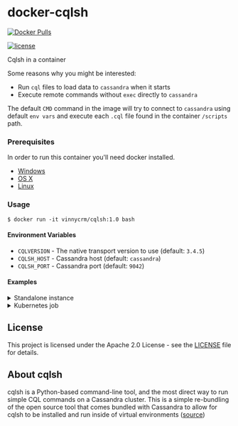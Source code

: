 # docker-cqlsh

[![Docker Pulls](https://img.shields.io/docker/pulls/vinnycrm/cqlsh.svg)](https://hub.docker.com/r/vinnycrm/cqlsh/)

[![license](https://img.shields.io/github/license/vinnycrm/cqlsh.svg)](https://github.com/vinnycrm/cqlsh/blob/master/LICENSE)

Cqlsh in a container

Some reasons why you might be interested:

- Run `cql` files to load data to `cassandra` when it starts
- Execute remote commands without `exec` directly to `cassandra`

The default `CMD` command in the image will try to connect to `cassandra` using default `env vars`
and execute each `.cql` file found in the container `/scripts` path.

### Prerequisites

In order to run this container you'll need docker installed.

- [Windows](https://docs.docker.com/windows/started)
- [OS X](https://docs.docker.com/mac/started/)
- [Linux](https://docs.docker.com/linux/started/)

### Usage

```shell
$ docker run -it vinnycrm/cqlsh:1.0 bash
```

#### Environment Variables

- `CQLVERSION` - The native transport version to use (default: `3.4.5`)
- `CQLSH_HOST` - Cassandra host (default: `cassandra`)
- `CQLSH_PORT` - Cassandra port (default: `9042`)

#### Examples

<details>
  <summary>Standalone instance</summary>

Run a `cassandra` container and connect to it

```shell
$ docker run -d -p 9042:9042 cassandra
$ docker run --rm -it -e CQLSH_HOST=localhost --net=host vinnycrm/cqlsh:1.0 bash
bash-4.4$ cqlsh -e "show host;"
Connected to Test Cluster at localhost:9042.
```

</details>

<details>
  <summary>Kubernetes job</summary>

```yaml
apiVersion: batch/v1
king: Job
metadata:
  name: load-cql-files
spec:
  backoffLimit: 5
  activeDeadlineSeconds: 100
  template:
    spec:
      containers:
        - name: cqlsh
          image: vinnycrm/docker-cqlsh
          env:
            - name: CQLSH_HOST
              value: cassandra-svc
          volumeMounts:
            - mountPath: /scripts
              name: scripts
      volumes:
        - name: scripts
          configMap:
            name: cql-files
```

</details>

## License

This project is licensed under the Apache 2.0 License - see the [LICENSE](./LICENSE) file for details.

## About cqlsh

cqlsh is a Python-based command-line tool, and the most direct way to run simple CQL commands on a Cassandra cluster.
This is a simple re-bundling of the open source tool that comes bundled with Cassandra to allow for cqlsh to be installed and run inside of virtual environments ([source](https://pypi.org/project/cqlsh/))
